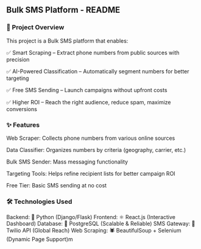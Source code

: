 ## Bulk SMS Platform - README


### 📌 Project Overview
This project is a Bulk SMS platform that enables:

✅ Smart Scraping – Extract phone numbers from public sources with precision

✅ AI-Powered Classification – Automatically segment numbers for better targeting

✅ Free SMS Sending – Launch campaigns without upfront costs

✅ Higher ROI – Reach the right audience, reduce spam, maximize conversions

### ✨ Features
Web Scraper: Collects phone numbers from various online sources

Data Classifier: Organizes numbers by criteria (geography, carrier, etc.)

Bulk SMS Sender: Mass messaging functionality

Targeting Tools: Helps refine recipient lists for better campaign ROI

Free Tier: Basic SMS sending at no cost

### 🛠️ Technologies Used
Backend: 🐍 Python (Django/Flask)
Frontend: ⚛️ React.js (Interactive Dashboard)
Database: 🐘 PostgreSQL (Scalable & Reliable)
SMS Gateway: 📡 Twilio API (Global Reach)
Web Scraping: 🕷️ BeautifulSoup + Selenium (Dynamic Page Support)m
